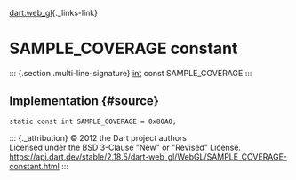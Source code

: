 [dart:web\_gl](../../dart-web_gl/dart-web_gl-library){._links-link}

SAMPLE\_COVERAGE constant
=========================

::: {.section .multi-line-signature}
[int](../../dart-core/int-class) const SAMPLE\_COVERAGE
:::

Implementation {#source}
--------------

``` {.language-dart data-language="dart"}
static const int SAMPLE_COVERAGE = 0x80A0;
```

::: {._attribution}
© 2012 the Dart project authors\
Licensed under the BSD 3-Clause \"New\" or \"Revised\" License.\
<https://api.dart.dev/stable/2.18.5/dart-web_gl/WebGL/SAMPLE_COVERAGE-constant.html>
:::
